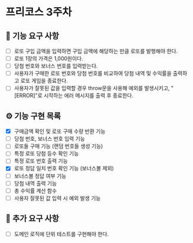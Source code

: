 # 프리코스 3주차

## 🚀 기능 요구 사항

- [ ] 로또 구입 금액을 입력하면 구입 금액에 해당하는 만큼 로또를 발행해야 한다.
- [ ] 로또 1장의 가격은 1,000원이다.
- [ ] 당첨 번호와 보너스 번호를 입력받는다.
- [ ] 사용자가 구매한 로또 번호와 당첨 번호를 비교하여 당첨 내역 및 수익률을 출력하고 로또 게임을 종료한다.
- [ ] 사용자가 잘못된 값을 입력할 경우 throw문을 사용해 예외를 발생시키고, "[ERROR]"로 시작하는 에러 메시지를 출력 후 종료한다.

## ⚙️ 기능 구현 목록

- [x] 구매금액 확인 및 로또 구매 수량 반환 기능
- [ ] 당첨 번호, 보너스 번호 입력 기능
- [ ] 로또들 구매 기능 (랜덤 번호들 생성 기능)
- [ ] 특정 로또 당첨 등수 확인 기능
- [ ] 특정 로또 번호 출력 기능
- [x] 로또 정답 일치 번호 확인 기능 (보너스볼 제외)
- [ ] 보너스볼 정답 여부 기능
- [ ] 당첨 내역 출력 기능
- [ ] 총 수익률 계산 함수
- [ ] 사용자 잘못된 값 입력 시 예외 발생 기능

## 🤖 추가 요구 사항

- [ ] 도메인 로직에 단위 테스트를 구현해야 한다.
